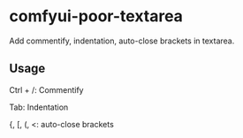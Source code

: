 # comfyui-poor-textarea

Add commentify, indentation, auto-close brackets in textarea.

## Usage  

Ctrl + \/: Commentify

Tab: Indentation

{, [, (, &lt;: auto-close brackets
